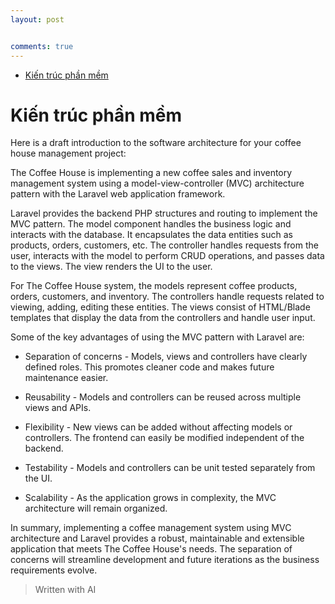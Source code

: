 ```yaml
---
layout: post


comments: true
---
```



<ul>
<li><a href="#kiến-trúc-phần-mềm">Kiến trúc phần mềm</a></li>
</ul>


# Kiến trúc phần mềm

Here is a draft introduction to the software architecture for your coffee house management project:

The Coffee House is implementing a new coffee sales and inventory management system using a model-view-controller (MVC) architecture pattern with the Laravel web application framework. 

Laravel provides the backend PHP structures and routing to implement the MVC pattern. The model component handles the business logic and interacts with the database. It encapsulates the data entities such as products, orders, customers, etc. The controller handles requests from the user, interacts with the model to perform CRUD operations, and passes data to the views. The view renders the UI to the user. 

For The Coffee House system, the models represent coffee products, orders, customers, and inventory. The controllers handle requests related to viewing, adding, editing these entities. The views consist of HTML/Blade templates that display the data from the controllers and handle user input.

Some of the key advantages of using the MVC pattern with Laravel are:

- Separation of concerns - Models, views and controllers have clearly defined roles. This promotes cleaner code and makes future maintenance easier.

- Reusability - Models and controllers can be reused across multiple views and APIs.

- Flexibility - New views can be added without affecting models or controllers. The frontend can easily be modified independent of the backend.

- Testability - Models and controllers can be unit tested separately from the UI.

- Scalability - As the application grows in complexity, the MVC architecture will remain organized.

In summary, implementing a coffee management system using MVC architecture and Laravel provides a robust, maintainable and extensible application that meets The Coffee House's needs. The separation of concerns will streamline development and future iterations as the business requirements evolve.

> Written with AI


